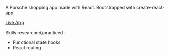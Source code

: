 A Porsche shopping app made with React. Bootstrapped with create-react-app.

[Live App](https://mynameiskylan.github.io/PorscheMarket/)

Skills researched/practiced:
- Functional state hooks
- React routing